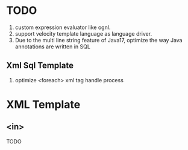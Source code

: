 # TODO

1. custom expression evaluator like ognl.
2. support velocity template language as language driver.
3. Due to the multi line string feature of Java17, optimize the way Java annotations are written in SQL



## Xml Sql Template



1. optimize \<foreach> xml tag handle process





# XML Template



## \<in>



TODO







